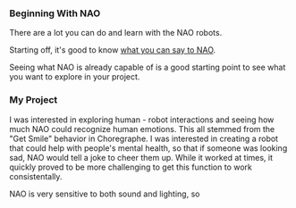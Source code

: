 ### Beginning With NAO
There are a lot you can do and learn with the NAO robots. 

Starting off, it's good to know [what you can say to NAO](http://doc.aldebaran.com/2-8/family/nao_user_guide/basic_channel_conversation_nao.html).

Seeing what NAO is already capable of is a good starting point to see what you want to explore in your project.

### My Project
I was interested in exploring human - robot interactions and seeing how much NAO could recognize human emotions.  This all stemmed from the "Get Smile" behavior in Choregraphe.  I was interested in creating a robot that could help with people's mental health, so that if someone was looking sad, NAO would tell a joke to cheer them up. While it worked at times, it quickly proved to be more challenging to get this function to work consistentally.

NAO is very sensitive to both sound and lighting, so 

